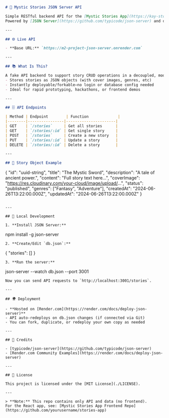 

```markdown
# 📖 Mystic Stories JSON Server API

Simple RESTful backend API for the [Mystic Stories App](https://kay-story-book-app.netlify.app).  
Powered by [JSON Server](https://github.com/typicode/json-server) and deployed on [Render.com](https://render.com/).

---

## 🌐 Live API

- **Base URL:** `https://m2-project-json-server.onrender.com`

---

## 📚 What Is This?

A fake API backend to support story CRUD operations in a decoupled, modern web app.
- Stores stories as JSON objects (with cover images, genres, etc)
- Instantly deployable/forkable—no login or database config needed
- Ideal for rapid prototyping, hackathons, or frontend demos

---

## 🗄️ API Endpoints

| Method | Endpoint        | Function             |
|--------|----------------|----------------------|
| GET    | `/stories`     | Get all stories      |
| GET    | `/stories/:id` | Get single story     |
| POST   | `/stories`     | Create a new story   |
| PUT    | `/stories/:id` | Update a story       |
| DELETE | `/stories/:id` | Delete a story       |

---

## 📝 Story Object Example

```
{
  "id": "uuid-string",
  "title": "The Mystic Sword",
  "description": "A tale of ancient power.",
  "content": "Full story text here...",
  "coverImage": "https://res.cloudinary.com/your-cloud/image/upload/...",
  "status": "published",
  "genres": ["Fantasy", "Adventure"],
  "createdAt": "2024-06-26T13:22:00.000Z",
  "updatedAt": "2024-06-26T13:22:00.000Z"
}
```

---

## 🚀 Local Development

1. **Install JSON Server:**
   ```
   npm install -g json-server
   ```
2. **Create/Edit `db.json`:**
   ```
   {
     "stories": []
   }
   ```
3. **Run the server:**
   ```
   json-server --watch db.json --port 3001
   ```
   Now you can send API requests to `http://localhost:3001/stories`.

---

## 🌍 Deployment

- **Hosted on [Render.com](https://render.com/docs/deploy-json-server)**
- API auto-redeploys on db.json changes (if connected via Git)
- You can fork, duplicate, or redeploy your own copy as needed

---

## 🙏 Credits

- [typicode/json-server](https://github.com/typicode/json-server)
- [Render.com Community Examples](https://render.com/docs/deploy-json-server)

---

## 📝 License

This project is licensed under the [MIT License](./LICENSE).

---

> **Note:** This repo contains only API and data (no frontend).  
For the React app, see: [Mystic Stories App Frontend Repo](https://github.com/yourusername/stories-app)
